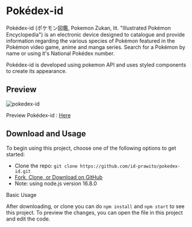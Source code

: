 # Pokédex-id

Pokédex-id (ポケモン図鑑, Pokemon Zukan, lit. "Illustrated Pokémon Encyclopedia") is an electronic device designed to catalogue and provide information regarding the various species of Pokémon featured in the Pokémon video game, anime and manga series. Search for a Pokémon by name or using it's National Pokédex number.

Pokédex-id is developed using pokemon API and uses styled components to create its appearance.

## Preview

![pokedex-id](https://user-images.githubusercontent.com/71351196/142396141-ecbeb7f2-0a52-4f08-ad22-19ef5504f5a9.PNG)

Preview Pokédex-id : [Here](https://id-prawito.github.io/pokedex-id/)

## Download and Usage

To begin using this project, choose one of the following options to get started:

- Clone the repo: `git clone https://github.com/id-prawito/pokedex-id.git`
- [Fork, Clone, or Download on GitHub](https://github.com/id-prawito/pokedex-id)
- Note: using node.js version 16.8.0

Basic Usage

After downloading, or clone you can do `npm install` and `npm start` to see this project. To preview the changes, you can open the file in this project and edit the code.
